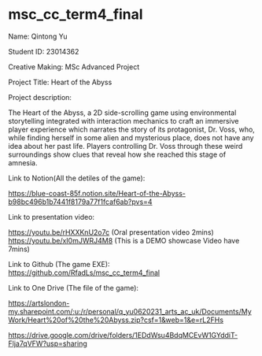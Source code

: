 # msc_cc_term4_final
 
Name: Qintong Yu

Student ID: 23014362

Creative Making: MSc Advanced Project

Project Title: Heart of the Abyss

Project description:

The Heart of the Abyss, a 2D side-scrolling game using environmental storytelling integrated with interaction mechanics to craft an immersive player experience which narrates the story of its protagonist, Dr. Voss, who, while finding herself in some alien and mysterious place, does not have any idea about her past life. Players controlling Dr. Voss through these weird surroundings show clues that reveal how she reached this stage of amnesia.

Link to Notion(All the detiles of the game):

https://blue-coast-85f.notion.site/Heart-of-the-Abyss-b98bc496b1b7441f8179a77f1fcaf6ab?pvs=4

Link to presentation video:

https://youtu.be/rHXXKnU2o7c (Oral presentation video 2mins)
https://youtu.be/xI0mJWRJ4M8 (This is a DEMO showcase Video have 7mins)

Link to Github (The game EXE): https://github.com/RfadLs/msc_cc_term4_final

Link to One Drive (The file of the game):

https://artslondon-my.sharepoint.com/:u:/r/personal/q_yu0620231_arts_ac_uk/Documents/MyWork/Heart%20of%20the%20Abyss.zip?csf=1&web=1&e=rL2FHs

https://drive.google.com/drive/folders/1EDdWsu4BdqMCEvW1GYddiT-Flja7qVFW?usp=sharing
